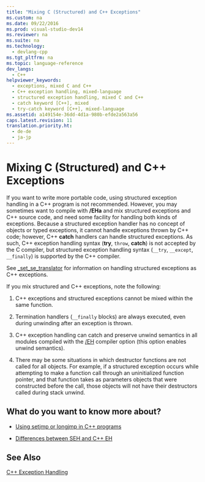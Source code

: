```yaml
---
title: "Mixing C (Structured) and C++ Exceptions"
ms.custom: na
ms.date: 09/22/2016
ms.prod: visual-studio-dev14
ms.reviewer: na
ms.suite: na
ms.technology: 
  - devlang-cpp
ms.tgt_pltfrm: na
ms.topic: language-reference
dev_langs: 
  - C++
helpviewer_keywords: 
  - exceptions, mixed C and C++
  - C++ exception handling, mixed-language
  - structured exception handling, mixed C and C++
  - catch keyword [C++], mixed
  - try-catch keyword [C++], mixed-language
ms.assetid: a149154e-36dd-4d1a-980b-efde2a563a56
caps.latest.revision: 11
translation.priority.ht: 
  - de-de
  - ja-jp
---
```

# Mixing C (Structured) and C++ Exceptions
If you want to write more portable code, using structured exception handling in a C++ program is not recommended. However, you may sometimes want to compile with **/EHa** and mix structured exceptions and C++ source code, and need some facility for handling both kinds of exceptions. Because a structured exception handler has no concept of objects or typed exceptions, it cannot handle exceptions thrown by C++ code; however, C++ **catch** handlers can handle structured exceptions. As such, C++ exception handling syntax (**try**, `throw`, **catch**) is not accepted by the C compiler, but structured exception handling syntax (`__try`, `__except`, `__finally`) is supported by the C++ compiler.  
  
 See [_set_se_translator](../vs140/_set_se_translator.md) for information on handling structured exceptions as C++ exceptions.  
  
 If you mix structured and C++ exceptions, note the following:  
  
1.  C++ exceptions and structured exceptions cannot be mixed within the same function.  
  
2.  Termination handlers (`__finally` blocks) are always executed, even during unwinding after an exception is thrown.  
  
3.  C++ exception handling can catch and preserve unwind semantics in all modules compiled with the [/EH](../vs140/-eh--exception-handling-model-.md) compiler option (this option enables unwind semantics).  
  
4.  There may be some situations in which destructor functions are not called for all objects. For example, if a structured exception occurs while attempting to make a function call through an uninitialized function pointer, and that function takes as parameters objects that were constructed before the call, those objects will not have their destructors called during stack unwind.  
  
## What do you want to know more about?  
  
-   [Using setjmp or longjmp in C++ programs](../vs140/using-setjmp-longjmp.md)  
  
-   [Differences between SEH and C++ EH](../vs140/exception-handling-differences.md)  
  
## See Also  
 [C++ Exception Handling](../vs140/c---exception-handling.md)
